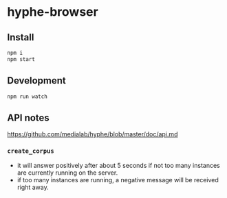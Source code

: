 # hyphe-browser

## Install

```sh
npm i
npm start
```

## Development

```sh
npm run watch
```

## API notes

https://github.com/medialab/hyphe/blob/master/doc/api.md

### `create_corpus`

- it will answer positively after about 5 seconds if not too many instances are currently running on the server.
- if too many instances are running, a negative message will be received right away.

